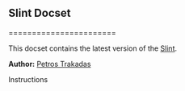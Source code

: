 ## Slint Docset
=======================

This docset contains the latest version of the [Slint](https://slint.dev/).

**Author:** [Petros Trakadas](https://petrostrak.netlify.app/)

Instructions
